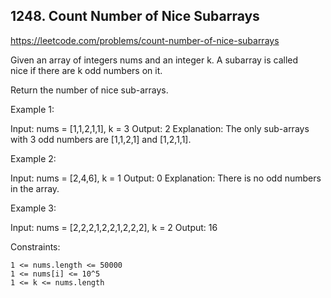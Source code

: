 ## 1248. Count Number of Nice Subarrays

https://leetcode.com/problems/count-number-of-nice-subarrays

Given an array of integers nums and an integer k. A subarray is called nice if there are k odd numbers on it.

Return the number of nice sub-arrays.

Example 1:

Input: nums = [1,1,2,1,1], k = 3
Output: 2
Explanation: The only sub-arrays with 3 odd numbers are [1,1,2,1] and [1,2,1,1].

Example 2:

Input: nums = [2,4,6], k = 1
Output: 0
Explanation: There is no odd numbers in the array.

Example 3:

Input: nums = [2,2,2,1,2,2,1,2,2,2], k = 2
Output: 16

Constraints:

    1 <= nums.length <= 50000
    1 <= nums[i] <= 10^5
    1 <= k <= nums.length
